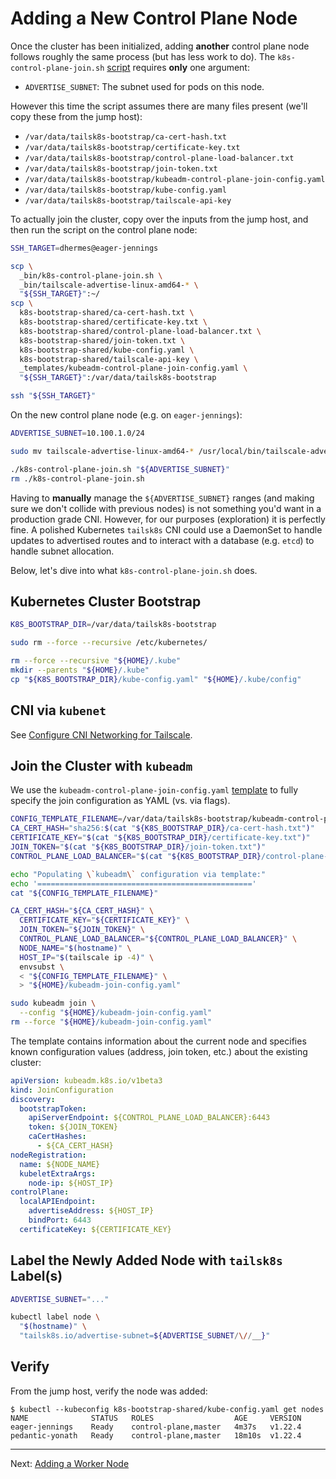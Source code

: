# Adding a New Control Plane Node

Once the cluster has been initialized, adding **another** control plane node
follows roughly the same process (but has less work to do). The
`k8s-control-plane-join.sh` [script][2] requires **only** one argument:

- `ADVERTISE_SUBNET`: The subnet used for pods on this node.

However this time the script assumes there are many files present (we'll copy
these from the jump host):

- `/var/data/tailsk8s-bootstrap/ca-cert-hash.txt`
- `/var/data/tailsk8s-bootstrap/certificate-key.txt`
- `/var/data/tailsk8s-bootstrap/control-plane-load-balancer.txt`
- `/var/data/tailsk8s-bootstrap/join-token.txt`
- `/var/data/tailsk8s-bootstrap/kubeadm-control-plane-join-config.yaml`
- `/var/data/tailsk8s-bootstrap/kube-config.yaml`
- `/var/data/tailsk8s-bootstrap/tailscale-api-key`

To actually join the cluster, copy over the inputs from the jump host,
and then run the script on the control plane node:

```bash
SSH_TARGET=dhermes@eager-jennings

scp \
  _bin/k8s-control-plane-join.sh \
  _bin/tailscale-advertise-linux-amd64-* \
  "${SSH_TARGET}":~/
scp \
  k8s-bootstrap-shared/ca-cert-hash.txt \
  k8s-bootstrap-shared/certificate-key.txt \
  k8s-bootstrap-shared/control-plane-load-balancer.txt \
  k8s-bootstrap-shared/join-token.txt \
  k8s-bootstrap-shared/kube-config.yaml \
  k8s-bootstrap-shared/tailscale-api-key \
  _templates/kubeadm-control-plane-join-config.yaml \
  "${SSH_TARGET}":/var/data/tailsk8s-bootstrap

ssh "${SSH_TARGET}"
```

On the new control plane node (e.g. on `eager-jennings`):

```bash
ADVERTISE_SUBNET=10.100.1.0/24

sudo mv tailscale-advertise-linux-amd64-* /usr/local/bin/tailscale-advertise

./k8s-control-plane-join.sh "${ADVERTISE_SUBNET}"
rm ./k8s-control-plane-join.sh
```

Having to **manually** manage the `${ADVERTISE_SUBNET}` ranges (and making
sure we don't collide with previous nodes) is not something you'd want in
a production grade CNI. However, for our purposes (exploration) it is perfectly
fine. A polished Kubernetes `tailsk8s` CNI could use a DaemonSet to handle
updates to advertised routes and to interact with a database (e.g. `etcd`)
to handle subnet allocation.

Below, let's dive into what `k8s-control-plane-join.sh` does.

## Kubernetes Cluster Bootstrap

```bash
K8S_BOOTSTRAP_DIR=/var/data/tailsk8s-bootstrap

sudo rm --force --recursive /etc/kubernetes/

rm --force --recursive "${HOME}/.kube"
mkdir --parents "${HOME}/.kube"
cp "${K8S_BOOTSTRAP_DIR}/kube-config.yaml" "${HOME}/.kube/config"
```

## CNI via `kubenet`

See [Configure CNI Networking for Tailscale][4].

## Join the Cluster with `kubeadm`

We use the `kubeadm-control-plane-join-config.yaml` [template][3] to fully
specify the join configuration as YAML (vs. via flags).

```bash
CONFIG_TEMPLATE_FILENAME=/var/data/tailsk8s-bootstrap/kubeadm-control-plane-join-config.yaml
CA_CERT_HASH="sha256:$(cat "${K8S_BOOTSTRAP_DIR}/ca-cert-hash.txt")"
CERTIFICATE_KEY="$(cat "${K8S_BOOTSTRAP_DIR}/certificate-key.txt")"
JOIN_TOKEN="$(cat "${K8S_BOOTSTRAP_DIR}/join-token.txt")"
CONTROL_PLANE_LOAD_BALANCER="$(cat "${K8S_BOOTSTRAP_DIR}/control-plane-load-balancer.txt")"

echo "Populating \`kubeadm\` configuration via template:"
echo '================================================'
cat "${CONFIG_TEMPLATE_FILENAME}"

CA_CERT_HASH="${CA_CERT_HASH}" \
  CERTIFICATE_KEY="${CERTIFICATE_KEY}" \
  JOIN_TOKEN="${JOIN_TOKEN}" \
  CONTROL_PLANE_LOAD_BALANCER="${CONTROL_PLANE_LOAD_BALANCER}" \
  NODE_NAME="$(hostname)" \
  HOST_IP="$(tailscale ip -4)" \
  envsubst \
  < "${CONFIG_TEMPLATE_FILENAME}" \
  > "${HOME}/kubeadm-join-config.yaml"

sudo kubeadm join \
  --config "${HOME}/kubeadm-join-config.yaml"
rm --force "${HOME}/kubeadm-join-config.yaml"
```

The template contains information about the current node and specifies
known configuration values (address, join token, etc.) about the existing
cluster:

```yaml
apiVersion: kubeadm.k8s.io/v1beta3
kind: JoinConfiguration
discovery:
  bootstrapToken:
    apiServerEndpoint: ${CONTROL_PLANE_LOAD_BALANCER}:6443
    token: ${JOIN_TOKEN}
    caCertHashes:
      - ${CA_CERT_HASH}
nodeRegistration:
  name: ${NODE_NAME}
  kubeletExtraArgs:
    node-ip: ${HOST_IP}
controlPlane:
  localAPIEndpoint:
    advertiseAddress: ${HOST_IP}
    bindPort: 6443
  certificateKey: ${CERTIFICATE_KEY}
```

## Label the Newly Added Node with `tailsk8s` Label(s)

```bash
ADVERTISE_SUBNET="..."

kubectl label node \
  "$(hostname)" \
  "tailsk8s.io/advertise-subnet=${ADVERTISE_SUBNET/\//__}"
```

## Verify

From the jump host, verify the node was added:

```
$ kubectl --kubeconfig k8s-bootstrap-shared/kube-config.yaml get nodes
NAME              STATUS   ROLES                  AGE     VERSION
eager-jennings    Ready    control-plane,master   4m37s   v1.22.4
pedantic-yonath   Ready    control-plane,master   18m10s  v1.22.4
```

---

Next: [Adding a Worker Node][1]

[1]: 11-add-worker-node.md
[2]: _bin/k8s-control-plane-join.sh
[3]: _templates/kubeadm-control-plane-join-config.yaml
[4]: 09-tailscale-cni.md

